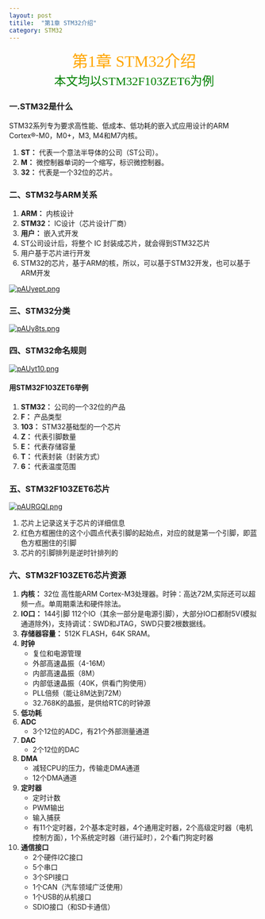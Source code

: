 ```yaml
---
layout: post
titile:  "第1章 STM32介绍"
category: STM32
---
```



<center><font face = "仿宋" size = 6 color = orange>第1章 STM32介绍</font></center>
<center><font face = "仿宋" size = 5 color = green>本文均以STM32F103ZET6为例</font></center>

### 一.STM32是什么
STM32系列专为要求高性能、低成本、低功耗的嵌入式应用设计的ARM Cortex®-M0，M0+，M3, M4和M7内核。
1. **ST：** 代表一个意法半导体的公司（ST公司）。
2. **M：** 微控制器单词的一个缩写，标识微控制器。
3. **32：** 代表是一个32位的芯片。

### 二、STM32与ARM关系
1. **ARM：** 内核设计
2. **STM32：** IC设计（芯片设计厂商）
3. **用户：** 嵌入式开发
4. ST公司设计后，将整个 IC 封装成芯片，就会得到STM32芯片
5. 用户基于芯片进行开发
6. STM32的芯片，基于ARM的核，所以，可以基于STM32开发，也可以基于ARM开发

[![pAUyept.png](https://s21.ax1x.com/2024/10/18/pAUyept.png)](https://imgse.com/i/pAUyept)

### 三、STM32分类
[![pAUy8ts.png](https://s21.ax1x.com/2024/10/18/pAUy8ts.png)](https://imgse.com/i/pAUy8ts)

### 四、STM32命名规则
[![pAUyt10.png](https://s21.ax1x.com/2024/10/18/pAUyt10.png)](https://imgse.com/i/pAUyt10)
#### 用STM32F103ZET6举例
1. **STM32：** 公司的一个32位的产品
2. **F：** 产品类型
3. **103：** STM32基础型的一个芯片
4. **Z：** 代表引脚数量
5. **E：** 代表存储容量
6. **T：** 代表封装（封装方式）
7. **6：** 代表温度范围

### 五、STM32F103ZET6芯片
[![pAURGQI.png](https://s21.ax1x.com/2024/10/18/pAURGQI.png)](https://imgse.com/i/pAURGQI)

1. 芯片上记录这关于芯片的详细信息
2. 红色方框圈住的这个小圆点代表引脚的起始点，对应的就是第一个引脚，即蓝色方框圈住的引脚
3. 芯片的引脚排列是逆时针排列的

### 六、STM32F103ZET6芯片资源
1. **内核：** 32位 高性能ARM Cortex-M3处理器。时钟：高达72M,实际还可以超频一点。单周期乘法和硬件除法。
2. **IO口：** 144引脚  112个IO（其余一部分是电源引脚），大部分IO口都耐5V(模拟通道除外)，支持调试：SWD和JTAG，SWD只要2根数据线。
3. **存储器容量：** 512K FLASH，64K SRAM。
4. **时钟**
    - 复位和电源管理
    - 外部高速晶振（4-16M）
    - 内部高速晶振（8M）
    - 内部低速晶振（40K，供看门狗使用）
    - PLL倍频（能让8M达到72M）
    - 32.768K的晶振，是供给RTC的时钟源
5. **低功耗**
6. **ADC**
    - 3个12位的ADC，有21个外部测量通道
7. **DAC**
    - 2个12位的DAC
8. **DMA**
    - 减轻CPU的压力，传输走DMA通道
    - 12个DMA通道
9. **定时器**
    - 定时计数
    - PWM输出
    - 输入捕获
    - 有11个定时器，2个基本定时器，4个通用定时器，2个高级定时器（电机控制方面），1个系统定时器（进行延时），2个看门狗定时器
10. **通信接口**
    - 2个硬件I2C接口
    - 5个串口
    - 3个SPI接口
    - 1个CAN（汽车领域广泛使用）
    - 1个USB的从机接口
    - SDIO接口（和SD卡通信）